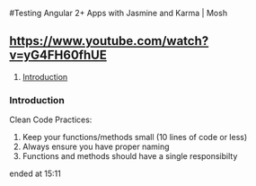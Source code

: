 #Testing Angular 2+ Apps with Jasmine and Karma | Mosh

## https://www.youtube.com/watch?v=yG4FH60fhUE


1. [ Introduction ](#introduction)

<a data="introduction"></a>

### **Introduction**

Clean Code Practices:

1. Keep your functions/methods small (10 lines of code or less)
2. Always ensure you have proper naming
3. Functions and methods should have a single responsibilty

ended at 15:11


